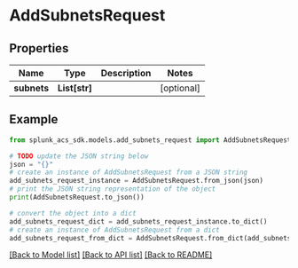 # AddSubnetsRequest


## Properties

Name | Type | Description | Notes
------------ | ------------- | ------------- | -------------
**subnets** | **List[str]** |  | [optional] 

## Example

```python
from splunk_acs_sdk.models.add_subnets_request import AddSubnetsRequest

# TODO update the JSON string below
json = "{}"
# create an instance of AddSubnetsRequest from a JSON string
add_subnets_request_instance = AddSubnetsRequest.from_json(json)
# print the JSON string representation of the object
print(AddSubnetsRequest.to_json())

# convert the object into a dict
add_subnets_request_dict = add_subnets_request_instance.to_dict()
# create an instance of AddSubnetsRequest from a dict
add_subnets_request_from_dict = AddSubnetsRequest.from_dict(add_subnets_request_dict)
```
[[Back to Model list]](../README.md#documentation-for-models) [[Back to API list]](../README.md#documentation-for-api-endpoints) [[Back to README]](../README.md)


